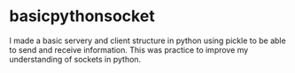 # basicpythonsocket
I made a basic servery and client structure in python using pickle to be able to send and receive information. This was practice to improve my understanding of sockets in python. 
